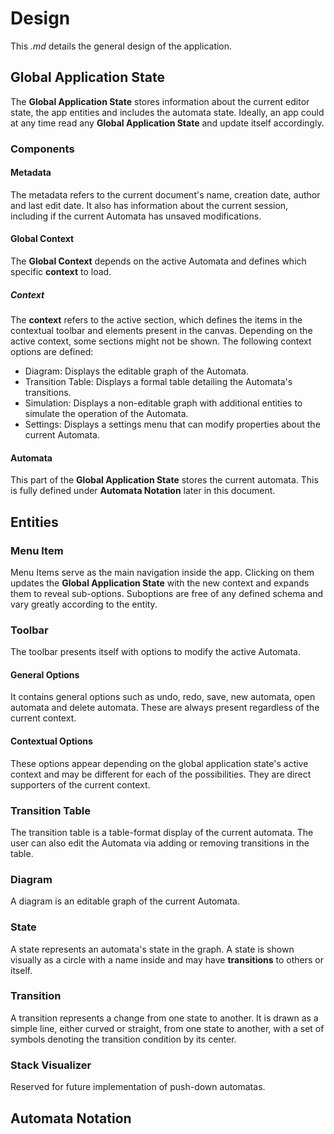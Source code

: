 # Design
This _.md_ details the general design of the application.

## Global Application State
The **Global Application State** stores information about the current editor state, the app entities and includes the automata state. Ideally, an app could at any time read any **Global Application State** and update itself accordingly.

### Components
#### Metadata
The metadata refers to the current document's name, creation date, author and last edit date. It also has information about the current session, including if the current Automata has unsaved modifications.
#### Global Context
The **Global Context** depends on the active Automata and defines which specific **context** to load.
##### Context
The **context** refers to the active section, which defines the items in the contextual toolbar and elements present in the canvas. Depending on the active context, some sections might not be shown. The following context options are defined:
 - Diagram: Displays the editable graph of the Automata.
 - Transition Table: Displays a formal table detailing the Automata's transitions.
 - Simulation: Displays a non-editable graph with additional entities to simulate the operation of the Automata.
 - Settings: Displays a settings menu that can modify properties about the current Automata.
#### Automata
This part of the **Global Application State** stores the current automata. This is fully defined under **Automata Notation** later in this document.




## Entities
### Menu Item
Menu Items serve as the main navigation inside the app. Clicking on them updates the **Global Application State** with the new context and expands them to reveal sub-options. Suboptions are free of any defined schema and vary greatly according to the entity.

### Toolbar
The toolbar presents itself with options to modify the active Automata.
#### General Options
It contains general options such as undo, redo, save, new automata, open automata and delete automata. These are always present regardless of the current context.
#### Contextual Options
These options appear depending on the global application state's active context and may be different for each of the possibilities. They are direct supporters of the current context.

### Transition Table
The transition table is a table-format display of the current automata. The user can also edit the Automata via adding or removing transitions in the table.

### Diagram
A diagram is an editable graph of the current Automata. 
### State
A state represents an automata's state in the graph. A state is shown visually as a circle with a name inside and may have **transitions** to others or itself.

### Transition
A transition represents a change from one state to another. It is drawn as a simple line, either curved or straight, from one state to another, with a set of symbols denoting the transition condition by its center.

### Stack Visualizer
Reserved for future implementation of push-down automatas.




## Automata Notation